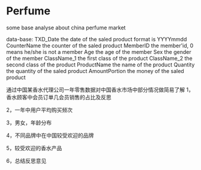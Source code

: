 # Perfume
some base analyse about china perfume market

data-base:
TXD_Date  the date of the saled product format is YYYYmmdd 
CounterName the counter of the saled product
MemberID the member'id, 0 means he/she is not a member
Age the age of the member
Sex the gender of the member
ClassName_1	the first class of the product
ClassName_2	the second class of the product
ProductName	the name of the product
Quantity the quantity of the saled product 
AmountPortion  the money of the saled product 

通过中国某香水代理公司一年零售数据对中国香水市场中部分情况做简易了解
1，香水顾客中会员订单几会员销售的占比及反思

2，一年中用户平均购买频次

3，男女，年龄分布

4，不同品牌中在中国较受欢迎的品牌

5，较受欢迎的香水产品

6，总结反思意见
